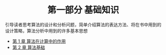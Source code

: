<h1 align="center">第一部分 基础知识</h1>

引导读者思考算法的设计和分析问题，简单介绍算法的表达方法、将在书中用到的设计策略，算法分析中用到的许多基本思想

- [第 1 章 算法在计算中的作用](./chapter1.md)
- [第 2 章 算法基础](./chapter2.md)